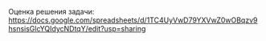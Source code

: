 Оценка решения задачи:
https://docs.google.com/spreadsheets/d/1TC4UyVwD79YXVwZ0wOBqzv9hsnsisGlcYQIdycNDtqY/edit?usp=sharing
